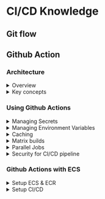# CI/CD Knowledge

## Git flow
## Github Action
### Architecture

<details>
  <summary>Overview</summary>
  <br/>
  
  ![github_action_architecture](images/github_architecture.png)
  
</details>

<details>
  <summary>Key concepts</summary>
  <br/>

  + **Workflow:** A workflow is a configurable automated process that consists of one or more jobs.
  + **Events:** Events are specific activities in a repository that trigger workflows.
  + **Step:** Steps are individual tasks within a job. They can run commands or actions (reusable extensions).
  + **Actions:** Actions are reusable units of code that perform specific tasks. They can be used within steps to simplify workflows.
  + **Jobs:** A job is a set of steps that run as part of your workflow. Recall that a step can run a task, a command, or an action.
  + **Runner:** A runner is a machine, either hosted by GitHub or self-hosted, that executes the jobs in a workflow.
  
</details>

### Using Github Actions

<details>
  <summary>Managing Secrets</summary>
  <br/>
  
  **Manage:**
  
  1. Go to your repository on GitHub.
  2. Click on the **Settings** tab.
  3. In the left sidebar, click on **Secrets and variables > Actions**.
  4. Click on **New repository secret**.
  5. Add a name for your secret and its value, then click Add secret.

  **Use:**

  To use a secret in your workflow, reference it in your YAML file like this:
  ```
  jobs:
  build:
    runs-on: ubuntu-latest
    steps:
    - name: Checkout code
      uses: actions/checkout@v2

    - name: Use secret
      run: echo ${{ secrets.MY_SECRET }}
  ```

  _Note:_ Always use secrets for sensitive information like API keys, tokens, and passwords.
</details>

<details>
  <summary>Managing Environment Variables</summary>
  <br/>

  **Environment-Specific Variables:** Navigate to **Settings > Environments**, create an environment.
  **Environment Variables in Workflow:** You can define environment variables directly in your workflow file.

  ```
  jobs:
    build:
      runs-on: ubuntu-latest
      env:
        MY_VARIABLE: 'value'
      steps:
      - name: Checkout code
        uses: actions/checkout@v2
  
      - name: Use environment variable
        run: echo $MY_VARIABLE
  ```
</details>
<details>
  <summary>Caching</summary>
  <br/>

  Caching in GitHub Actions is a mechanism that allows you to store and reuse files or data between workflow runs.

  1. **Cache Creation:** During a workflow run, you can create a cache by specifying a unique key. This key is used to identify the cache.
  2. **Cache Storage:** The cache is stored on GitHub’s servers.
  3. **Cache Restoration:** In subsequent workflow runs, the cache can be restored using the same key, allowing you to reuse the stored data.

  ```
  name: Java CI

  on: [push, pull_request]
  
  jobs:
    build:
      runs-on: ubuntu-latest
  
      - name: Cache Maven dependencies
        uses: actions/cache@v3
        with:
          path: ~/.m2/repository
          key: ${{ runner.os }}-maven-${{ hashFiles('**/pom.xml') }}
          restore-keys: |
            ${{ runner.os }}-maven-
  ```
  _The actions/cache@v3 action caches the Maven dependencies located in the ~/.m2/repository directory._

</details>

<details>
  <summary>Matrix builds</summary>
  <br/>

</details>
<details>
  <summary>Parallel Jobs</summary>
  <br/>

  You can define multiple jobs within the jobs section of your workflow YAML file.

  ```
  name: Parallel Jobs Example

  on: [push]
  
  jobs:
    job1:
      runs-on: ubuntu-latest
      steps:
        - name: Checkout code
          uses: actions/checkout@v2
        - name: Run tests
          run: echo "Running tests for job1"
  
    job2:
      runs-on: ubuntu-latest
      steps:
        - name: Checkout code
          uses: actions/checkout@v2
        - name: Build project
          run: echo "Building project for job2"
  ```

</details>
<details>
  <summary>Security for CI/CD pipeline</summary>
  <br/>
  
  + Store sensitive information like API keys, tokens, and passwords in GitHub Secrets.
  + Integrate security tools like CodeQL, Snyk, or Gitleaks to automatically scan your code for vulnerabilities.

</details>

### Github Actions with ECS

<details>
  <summary>Setup ECS & ECR</summary>
  <br/>

  1. Create an ECR Repository
  2. Create an ECS Cluster
  3. Dockerize Java Application
    + Create a Dockerfile: This file will define how to build your Docker image.
    ```
    FROM openjdk:17-jdk-alpine
    COPY target/sample-service*.jar app.jar
    ENTRYPOINT ["java","-jar","/app.jar"]
    ```
  4. Create access key from user. (_there are several ways to get credentails from AWS_)
  5. Create ECS Task Definition (![]())
  6. Finally, we create github actions workflow.
  
</details>
<details>
  <summary>Setup CI/CD</summary>
  <br/>

  ```
name: Java CI with SonarQube

on:
  push:
    branches:
      - lite_version
      - ecs_version

jobs:
  build:
    runs-on: ubuntu-latest
    permissions:
      packages: write
      contents: read
      id-token: write

    steps:
      - name: Checkout code
        uses: actions/checkout@v2

      - name: Get commit message
        id: get_commit_message
        run: echo "::set-output name=message::$(git log -1 --pretty=%B)"

      - name: Check commit message
        if: contains(steps.get_commit_message.outputs.message, 'Build CI')
        run: echo "Commit message contains the trigger phrase!"

      - name: Set up JDK 17
        uses: actions/setup-java@v2
        with:
          java-version: '17'
          distribution: 'temurin'

      - name: Cache Maven packages
        uses: actions/cache@v2
        with:
          path: ~/.m2
          key: ${{ runner.os }}-maven-${{ hashFiles('**/pom.xml') }}
          restore-keys: ${{ runner.os }}-maven

      - name: Build with Maven
        run: mvn -B package --file pom.xml

      - name: Run tests and generate JaCoCo report
        run: mvn test jacoco:report
  
      - name: Publish JaCoCo report
        uses: actions/upload-artifact@v4
        with:
          name: jacoco-report
          path: target/site/jacoco
          
      - name: Configure AWS credentials
        uses: aws-actions/configure-aws-credentials@master
        with:
          aws-access-key-id: ${{ secrets.AWS_ACCESS_KEY }}
          aws-secret-access-key: ${{ secrets.AWS_SECRET_ACCESS_KEY }}
          aws-region: ${{ vars.AWS_REGION }}

      - name: Login to Amazon ECR
        id: login-ecr
        uses: aws-actions/amazon-ecr-login@v2
        with:
          mask-password: 'true'
          
      - name: Build, tag, and push image to Amazon ECR
        env:
          ECR_REGISTRY: ${{ steps.login-ecr.outputs.registry }}
          ECR_REPOSITORY: ${{ vars.ECR_REPOSITORY }}
          IMAGE_TAG: latest
        run: |
          docker build -t $ECR_REGISTRY/$ECR_REPOSITORY:$IMAGE_TAG .
          docker push $ECR_REGISTRY/$ECR_REPOSITORY:$IMAGE_TAG
          echo "image=$ECR_REGISTRY/$REPOSITORY:$IMAGE_TAG" >> $GITHUB_OUTPUT

      - name: Fill in the new image ID in the Amazon ECS task definition
        id: task-def
        uses: aws-actions/amazon-ecs-render-task-definition@v1
        with:
          task-definition: task-definition.json
          container-name: my-java-app
          image: ${{ steps.ecr-login.outputs.registry }}/my-java-app:latest

      - name: Deploy Amazon ECS task definition
        uses: aws-actions/amazon-ecs-deploy-task-definition@v1
        with:
          task-definition: ${{ steps.task-def.outputs.task-definition }}
          service: my-java-app-service
          cluster: my-cluster
          wait-for-service-stability: true
  ```
</details>
